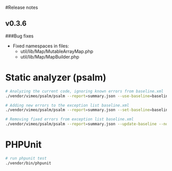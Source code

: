 #Release notes 

## v0.3.6

###Bug fixes 

* Fixed namespaces in files:
    * util/lib/Map/MutableArrayMap.php
    * util/lib/Map/MapBuilder.php 

# Static analyzer (psalm)

```bash
# Analyzing the current code, ignoring known errors from baseline.xml
./vendor/vimeo/psalm/psalm --report=summary.json --use-baseline=baseline.xml --no-cache --no-diff

# Adding new errors to the exception list baseline.xml
./vendor/vimeo/psalm/psalm --report=summary.json --set-baseline=baseline.xml --no-cache --no-diff

# Removing fixed errors from exception list baseline.xml
./vendor/vimeo/psalm/psalm --report=summary.json --update-baseline --no-cache --no-diff
```

# PHPUnit

```bash
# run phpunit test
./vendor/bin/phpunit

```